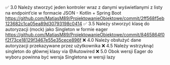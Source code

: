 ✅ 3.0 Należy stworzyć jeden kontroler wraz z danymi wyświetlanymi z
listy na endpoint’cie w formacie JSON - Kotlin + Spring Boot https://github.com/MatiasM89/ProjektowanieObiektowe/commit/2ff568f5eb123682c1ca05ea89d30793198c0414
✅ 3.5 Należy stworzyć klasę do autoryzacji (mock) jako Singleton w
formie eager https://github.com/MatiasM89/ProjektowanieObiektowe/commit/8465864f0f2f73ce18129f3467e55e35cece896f
❌ 4.0 Należy obsłużyć dane autoryzacji przekazywane przez użytkownika
❌ 4.5 Należy wstrzyknąć singleton do głównej klasy via @Autowired
❌ 5.0 Obok wersji Eager do wyboru powinna być wersja Singletona w wersji
lazy
